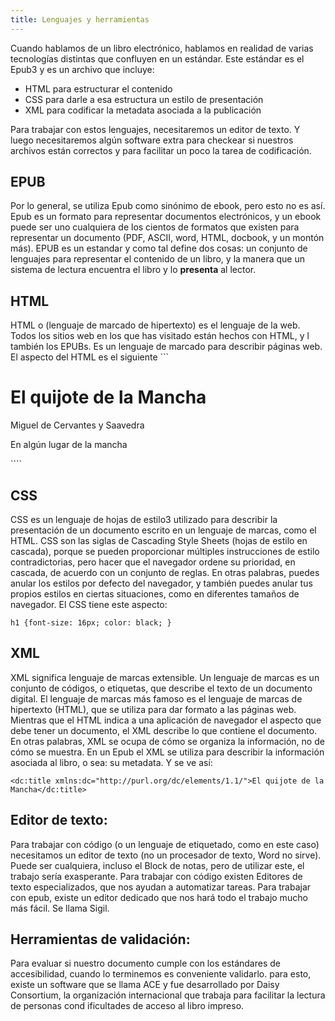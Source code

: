 ```yaml
---
title: Lenguajes y herramientas
---
```

Cuando hablamos de un libro electrónico, hablamos en realidad de varias tecnologías distintas que confluyen en un estándar. Este estándar es el Epub3 y es un archivo que incluye:
- HTML para estructurar el contenido
- CSS para darle a esa estructura un estilo de presentación
- XML para codificar la metadata asociada a la publicación

Para trabajar con estos lenguajes, necesitaremos un editor de texto. 
Y luego necesitaremos algún software extra para checkear si nuestros archivos están correctos y para facilitar un poco la tarea de codificación.

## EPUB
Por lo general, se utiliza Epub como sinónimo de ebook, pero esto no es así. Epub es un formato para representar documentos electrónicos, y un ebook puede ser uno cualquiera de los cientos de formatos que existen para representar un documento (PDF, ASCII, word, HTML, docbook, y un montón más). EPUB es un estandar y como tal define dos cosas: un conjunto de lenguajes para representar el contenido de un libro, y la manera que un sistema de lectura encuentra el libro y lo __presenta__ al lector.
## HTML
HTML o (lenguaje de marcado de hipertexto) es el lenguaje de la web. Todos los sitios web en los que has visitado están hechos con HTML, y l también los EPUBs. Es un lenguaje de marcado para describir páginas web. El aspecto del HTML es el siguiente
```<h1>El quijote de la Mancha</h1><p class="author">Miguel de Cervantes y Saavedra</p><p class="first">En algún lugar de la mancha</p>````

## CSS
CSS es un lenguaje de hojas de estilo3 utilizado para describir la presentación de un documento escrito en un lenguaje de marcas, como el HTML. CSS son las siglas de Cascading Style Sheets (hojas de estilo en cascada), porque se pueden proporcionar múltiples instrucciones de estilo contradictorias, pero hacer que el navegador ordene su prioridad, en cascada, de acuerdo con un conjunto de reglas. En otras palabras, puedes anular los estilos por defecto del navegador, y también puedes anular tus propios estilos en ciertas situaciones, como en diferentes tamaños de navegador. El CSS tiene este aspecto:

````h1 {font-size: 16px; color: black; }````

## XML
XML significa lenguaje de marcas extensible. Un lenguaje de marcas es un conjunto de códigos, o etiquetas, que describe el texto de un documento digital. El lenguaje de marcas más famoso es el lenguaje de marcas de hipertexto (HTML), que se utiliza para dar formato a las páginas web.  Mientras que el HTML indica a una aplicación de navegador el aspecto que debe tener un documento, el XML describe lo que contiene el documento. En otras palabras, XML se ocupa de cómo se organiza la información, no de cómo se muestra. En un Epub el XML se utiliza para describir la información asociada al libro, o sea: su metadata. Y se ve así:

````<dc:title xmlns:dc="http://purl.org/dc/elements/1.1/">El quijote de la Mancha</dc:title>````

## Editor de texto:
Para trabajar con código (o un lenguaje de etiquetado, como en este caso) necesitamos un editor de texto (no un procesador de texto, Word no sirve). Puede ser cualquiera, incluso el Block de notas, pero de utilizar este, el trabajo sería exasperante. Para trabajar con código existen Editores de texto especializados, que nos ayudan a automatizar tareas. Para trabajar con epub, existe un editor dedicado que nos hará todo el trabajo mucho más fácil. Se llama Sigil.

## Herramientas de validación:

Para evaluar si nuestro documento cumple con los estándares de accesibilidad, cuando lo terminemos es conveniente validarlo. para esto, existe un software que se llama ACE y fue desarrollado por Daisy Consortium, la organización internacional que trabaja para facilitar la lectura de personas cond ificultades de acceso al libro impreso.


